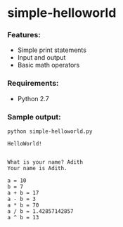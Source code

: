# simple-helloworld

### Features:
- Simple print statements
- Input and output
- Basic math operators

### Requirements:
- Python 2.7

### Sample output:
```
python simple-helloworld.py
```
```
HelloWorld!


What is your name? Adith
Your name is Adith.

a = 10
b = 7
a + b = 17
a - b = 3
a * b = 70
a / b = 1.42857142857
a ^ b = 13
```
